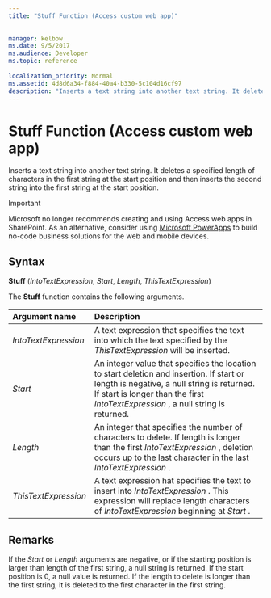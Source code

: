 ```yaml
---
title: "Stuff Function (Access custom web app)"
 
 
manager: kelbow
ms.date: 9/5/2017
ms.audience: Developer
ms.topic: reference
  
localization_priority: Normal
ms.assetid: 4d8d6a34-f884-40a4-b330-5c104d16cf97
description: "Inserts a text string into another text string. It deletes a specified length of characters in the first string at the start position and then inserts the second string into the first string at the start position."
---
```


# Stuff Function (Access custom web app)

Inserts a text string into another text string. It deletes a specified length of characters in the first string at the start position and then inserts the second string into the first string at the start position.
  
> [!IMPORTANT]
> Microsoft no longer recommends creating and using Access web apps in SharePoint. As an alternative, consider using [Microsoft PowerApps](https://powerapps.microsoft.com/en-us/) to build no-code business solutions for the web and mobile devices. 
  
## Syntax

 **Stuff** (*IntoTextExpression*, *Start*, *Length*, *ThisTextExpression*) 
  
The **Stuff** function contains the following arguments. 
  
|**Argument name**|**Description**|
|:-----|:-----|
| *IntoTextExpression*  <br/> |A text expression that specifies the text into which the text specified by the  *ThisTextExpression*  will be inserted.  <br/> |
| *Start*  <br/> |An integer value that specifies the location to start deletion and insertion. If start or length is negative, a null string is returned. If start is longer than the first  *IntoTextExpression*  , a null string is returned.  <br/> |
| *Length*  <br/> |An integer that specifies the number of characters to delete. If length is longer than the first  *IntoTextExpression*  , deletion occurs up to the last character in the last  *IntoTextExpression*  .  <br/> |
| *ThisTextExpression*  <br/> |A text expression hat specifies the text to insert into  *IntoTextExpression*  . This expression will replace length characters of  *IntoTextExpression*  beginning at  *Start*  .  <br/> |
   
## Remarks

If the  *Start*  or  *Length*  arguments are negative, or if the starting position is larger than length of the first string, a null string is returned. If the start position is 0, a null value is returned. If the length to delete is longer than the first string, it is deleted to the first character in the first string. 
  


